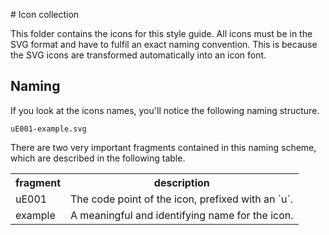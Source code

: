 # Icon collection

This folder contains the icons for this style guide.
All icons must be in the SVG format and have to fulfil an exact
naming convention. This is because the SVG icons are transformed
automatically into an icon font.

## Naming

If you look at the icons names, you'll notice the following
naming structure.

```
uE001-example.svg
```

There are two very important fragments contained in this naming
scheme, which are described in the following table.

<table>
  <tr>
    <th>fragment</th>
    <th>description</th>
  </tr>
  <tr>
    <td>uE001</td>
    <td>The code point of the icon, prefixed with an `u`.</td>
  </tr>
  <tr>
    <td>example</td>
    <td>A meaningful and identifying name for the icon.</td>
  </tr>
</table>

<!--- Copyright AXA Versicherungen AG 2015 -->
